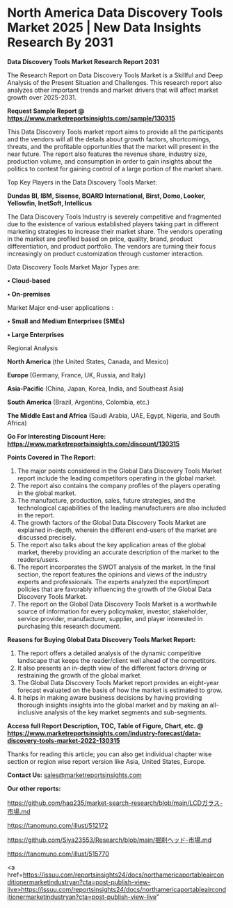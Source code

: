 # North America Data Discovery Tools Market 2025 | New Data Insights Research By 2031

<strong>Data Discovery Tools Market Research Report 2031</strong>

The Research Report on Data Discovery Tools Market is a Skillful and Deep Analysis of the Present Situation and Challenges. This research report also analyzes other important trends and market drivers that will affect market growth over 2025-2031.

<strong>Request Sample Report @ <a href=https://www.marketreportsinsights.com/sample/130315>https://www.marketreportsinsights.com/sample/130315</a></strong>

This Data Discovery Tools market report aims to provide all the participants and the vendors will all the details about growth factors, shortcomings, threats, and the profitable opportunities that the market will present in the near future. The report also features the revenue share, industry size, production volume, and consumption in order to gain insights about the politics to contest for gaining control of a large portion of the market share.

Top Key Players in the Data Discovery Tools Market:

<strong>Dundas BI, IBM, Sisense, BOARD International, Birst, Domo, Looker, Yellowfin, InetSoft, Intellicus</strong>

The Data Discovery Tools Industry is severely competitive and fragmented due to the existence of various established players taking part in different marketing strategies to increase their market share. The vendors operating in the market are profiled based on price, quality, brand, product differentiation, and product portfolio. The vendors are turning their focus increasingly on product customization through customer interaction.

Data Discovery Tools Market Major Types are:

<strong>• Cloud-based

• On-premises</strong>

Market Major end-user applications :

<strong>• Small and Medium Enterprises (SMEs)

• Large Enterprises</strong>

Regional Analysis

</u><strong><b>North America</b></strong> (the United States, Canada, and Mexico)

<strong><b>Europe </b></strong>(Germany, France, UK, Russia, and Italy)

<strong><b>Asia-Pacific</b></strong> (China, Japan, Korea, India, and Southeast Asia)

<strong><b>South America</b></strong> (Brazil, Argentina, Colombia, etc.)

<strong><b>The Middle East and Africa</b></strong> (Saudi Arabia, UAE, Egypt, Nigeria, and South Africa)

<strong>Go For Interesting Discount Here: <a href=https://www.marketreportsinsights.com/discount/130315>https://www.marketreportsinsights.com/discount/130315</a></strong>

<strong>Points Covered in The Report:</strong>
<ol>
  <li>The major points considered in the Global Data Discovery Tools Market report include the leading competitors operating in the global market.</li>
  <li>The report also contains the company profiles of the players operating in the global market.</li>
  <li>The manufacture, production, sales, future strategies, and the technological capabilities of the leading manufacturers are also included in the report.</li>
  <li>The growth factors of the Global Data Discovery Tools Market are explained in-depth, wherein the different end-users of the market are discussed precisely.</li>
  <li>The report also talks about the key application areas of the global market, thereby providing an accurate description of the market to the readers/users.</li>
  <li>The report incorporates the SWOT analysis of the market. In the final section, the report features the opinions and views of the industry experts and professionals. The experts analyzed the export/import policies that are favorably influencing the growth of the Global Data Discovery Tools Market.</li>
  <li>The report on the Global Data Discovery Tools Market is a worthwhile source of information for every policymaker, investor, stakeholder, service provider, manufacturer, supplier, and player interested in purchasing this research document.</li>
</ol>
<strong>Reasons for Buying Global Data Discovery Tools Market Report:</strong>

<ol>
  <li>The report offers a detailed analysis of the dynamic competitive landscape that keeps the reader/client well ahead of the competitors.</li>
  <li>It also presents an in-depth view of the different factors driving or restraining the growth of the global market.</li>
  <li>The Global Data Discovery Tools Market report provides an eight-year forecast evaluated on the basis of how the market is estimated to grow.</li>
  <li>It helps in making aware business decisions by having providing thorough insights insights into the global market and by making an all-inclusive analysis of the key market segments and sub-segments.</li>
</ol>
<strong>Access full Report Description, TOC, Table of Figure, Chart, etc. @ <a href=https://www.marketreportsinsights.com/industry-forecast/data-discovery-tools-market-2022-130315>https://www.marketreportsinsights.com/industry-forecast/data-discovery-tools-market-2022-130315</a></strong>


Thanks for reading this article; you can also get individual chapter wise section or region wise report version like Asia, United States, Europe.

<strong>Contact Us:</strong>
sales@marketreportsinsights.com

<strong>Our other reports:</strong>

<a href=https://github.com/haq235/market-search-research/blob/main/LCDガラス-市場.md>https://github.com/haq235/market-search-research/blob/main/LCDガラス-市場.md</a>

<a href=https://tanomuno.com/illust/512172>https://tanomuno.com/illust/512172</a>

<a href=https://github.com/Siya23553/Research/blob/main/掘削ヘッド-市場.md>https://github.com/Siya23553/Research/blob/main/掘削ヘッド-市場.md</a>

<a href=https://tanomuno.com/illust/515770>https://tanomuno.com/illust/515770</a>

<a href=https://issuu.com/reportsinsights24/docs/northamericaportableairconditionermarketindustryan?cta=post-publish-view-live>https://issuu.com/reportsinsights24/docs/northamericaportableairconditionermarketindustryan?cta=post-publish-view-live</a>"
